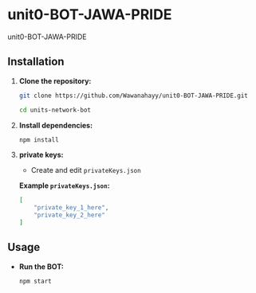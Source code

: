# unit0-BOT-JAWA-PRIDE
unit0-BOT-JAWA-PRIDE


## Installation

1. **Clone the repository:**

   ```bash
   git clone https://github.com/Wawanahayy/unit0-BOT-JAWA-PRIDE.git
   ```

   ```bash
   cd units-network-bot
   ```

2. **Install dependencies:**

   ```bash
   npm install
   ```

3. **private keys:**

   - Create and edit `privateKeys.json`

   **Example `privateKeys.json`:**
   ```json
   [
       "private_key_1_here",
       "private_key_2_here"
   ]
   ```


## Usage

- **Run the BOT:**

  ```bash
  npm start
  ```
